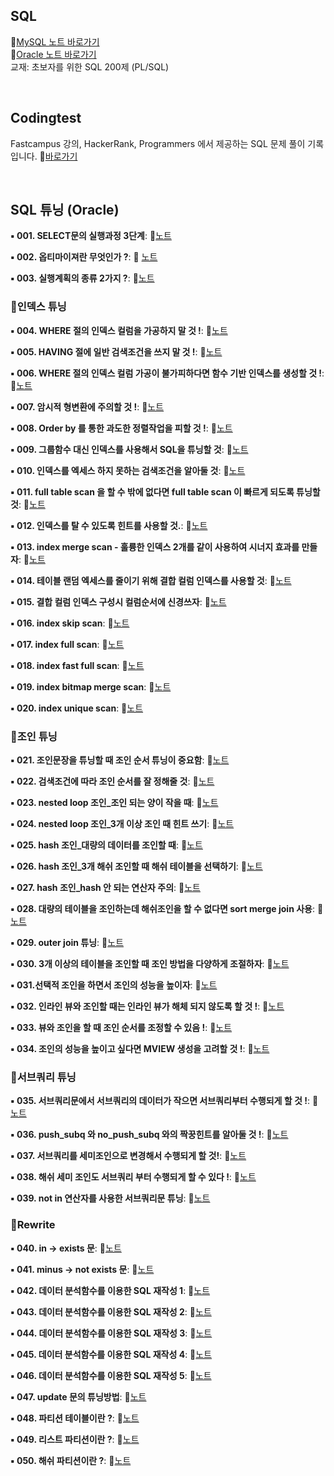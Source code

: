 ## SQL 
📌[MySQL 노트 바로가기](MySQL) <br>
📌[Oracle 노트 바로가기](https://changeable-yacht-8d2.notion.site/04df6f08611d4deeb4ef1bc8152867a4?v=940a168a07e34cb7b2218cf4c058bc20&pvs=4) <br>
교재: 초보자를 위한 SQL 200제 (PL/SQL)<br> 

&nbsp;

## Codingtest
Fastcampus 강의, HackerRank, Programmers 에서 제공하는 SQL 문제 풀이 기록입니다. 🔗[바로가기](codingtest) 

&nbsp; 

## SQL 튜닝 (Oracle)

**▪︎ 001. SELECT문의 실행과정 3단계**:  📄[노트](https://www.notion.so/001-select-3-db-83e00fa0d6f246b887985901ce869a3a)
  
**▪︎  002. 옵티마이져란 무엇인가 ?**: 📄 [노트](https://www.notion.so/002-2f4cf8113f4f4d75a326f11f01cf6c01?pvs=21)
  
**▪︎  003. 실행계획의 종류 2가지 ?**: 📄[노트](https://www.notion.so/003-2-99d5f15e44af4534a30fe326d515ef8b?pvs=21)

### 📍인덱스 튜닝

**▪︎  004.  WHERE 절의 인덱스 컬럼을 가공하지 말 것 !**: 📄[노트](https://www.notion.so/004-where-75f08a94455f4983a03aacd61f131dd9?pvs=21)

**▪︎  005. HAVING 절에 일반 검색조건을 쓰지 말 것 !**: 📄[노트](https://www.notion.so/005-having-e9c7507edf4642259ad737343fb65ea0?pvs=21)

**▪︎  006. WHERE 절의 인덱스 컬럼 가공이 불가피하다면 함수 기반 인덱스를 생성할 것 !**: 📄[노트](https://www.notion.so/006-where-354c32c21e5f418399ed67f064bc5a97?pvs=21)

**▪︎  007. 암시적 형변환에 주의할 것 !**: 📄[노트](https://www.notion.so/007-8007132262fa49728ede33237b619cc5?pvs=21)

**▪︎  008. Order by 를 통한 과도한 정렬작업을 피할 것 !**: 📄[노트](https://www.notion.so/008-order-by-960405b5b79646beb25408c76f892a5f?pvs=21)

**▪︎  009. 그룹함수 대신 인덱스를 사용해서 SQL을 튜닝할 것**: 📄[노트](https://www.notion.so/009-SQL-f0cb0b5715604489b08c382b1565f072?pvs=21)

**▪︎  010. 인덱스를 엑세스 하지 못하는 검색조건을 알아둘 것**: 📄[노트](https://www.notion.so/010-0affd4201d4941c699f989be85658d35?pvs=21)

**▪︎  011. full table scan 을 할 수 밖에 없다면 full table scan 이 빠르게 되도록 튜닝할 것**: 📄[노트](https://www.notion.so/011-full-table-scan-full-table-scan-5532205fb18848f38cef43a119677002?pvs=21)

**▪︎  012. 인덱스를 탈 수 있도록 힌트를 사용할 것.**: 📄[노트](https://www.notion.so/012-d371abdb21474bc9bd253ff05c80545a?pvs=21)

**▪︎  013. index merge scan - 훌륭한 인덱스 2개를 같이 사용하여 시너지 효과를 만들자**: 📄[노트](https://www.notion.so/013-index-merge-scan-2-cec3e45d90bc41ea80eb3712260dfc73?pvs=21)

**▪︎  014. 테이블 랜덤 엑세스를 줄이기 위해 결합 컬럼 인덱스를 사용할 것**: 📄[노트](https://www.notion.so/014-621895d9c5c048dbb4fd01eb4c355374?pvs=21)

**▪︎  015. 결합 컬럼 인덱스 구성시 컬럼순서에 신경쓰자**: 📄[노트](https://www.notion.so/015-18edbafb1e3e4862861491ced2bc05f0?pvs=21)

**▪︎  016. index skip scan**: 📄[노트](https://www.notion.so/016-index-skip-scan-aa612ff031ed4433a3a89695afe3d474?pvs=21)

**▪︎  017. index full scan**: 📄[노트](https://www.notion.so/017-index-full-scan-314a8343754c43d584a9e0ba6bde5675?pvs=21)

**▪︎  018. index fast full scan**: 📄[노트](https://www.notion.so/018-index-fast-full-scan-b1fe3e4545ee4520bb51cce78aec5e7e?pvs=21)

**▪︎  019. index bitmap merge scan**: 📄[노트](https://www.notion.so/019-index-bitmap-merge-scan-2c266e98444c4e10a80438d0e74d02c5?pvs=21)

**▪︎  020. index unique scan**: 📄[노트](https://www.notion.so/020-index-unique-scan-d26afbab4c9743bd8e3289f6a9d982ab?pvs=21)

### 📍조인 튜닝

**▪︎  021. 조인문장을 튜닝할 때 조인 순서 튜닝이 중요함**: 📄[노트](https://www.notion.so/021-3f0460d5a1ff4cab92e95acb49a6350e?pvs=21)

**▪︎  022. 검색조건에 따라 조인 순서를 잘 정해줄 것**: 📄[노트](https://www.notion.so/022-5501e5b551ee474fa090f8bcdfa84607?pvs=21)

**▪︎  023. nested loop 조인_조인 되는 양이 작을 때**: 📄[노트](https://www.notion.so/023-nested-loop-_-e3113eb4ac754160b02b8b95bd675004?pvs=21)

**▪︎  024. nested loop 조인_3개 이상 조인 때 힌트 쓰기**: 📄[노트](https://www.notion.so/024-nested-loop-_3-4b0f0bfcf6f94c4999ad1cde3b60a556?pvs=21)

**▪︎  025. hash 조인_대량의 데이터를 조인할 때**: 📄[노트](https://www.notion.so/025-hash-_-0fe74801f1d344ac89bc735fdb30a7f1?pvs=21)

**▪︎  026. hash 조인_3개 해쉬 조인할 때 해쉬 테이블을 선택하기**: 📄[노트](https://www.notion.so/026-hash-_3-1de488b0ece8454892ded9b3f368d6d3?pvs=21)

**▪︎  027. hash 조인_hash 안 되는 연산자 주의**: 📄[노트](https://www.notion.so/027-hash-_hash-a8e24d88a29a4d6487b3abc5316b4194?pvs=21)

**▪︎  028. 대량의 테이블을 조인하는데 해쉬조인을 할 수 없다면 sort merge join 사용**: 📄[노트](https://www.notion.so/028-sort-merge-join-879e514deec44632be2bcfbb090df258?pvs=21)

**▪︎  029. outer join 튜닝**: 📄[노트](https://www.notion.so/029-outer-join-9390264943974b7a97a6850d051acd09?pvs=21)

**▪︎  030. 3개 이상의 테이블을 조인할 때 조인 방법을 다양하게 조절하자**: 📄[노트](https://www.notion.so/030-3-07a3be3fea304b77878f6cb4b78cba68?pvs=21)

**▪︎  031.선택적 조인을 하면서 조인의 성능을 높이자**: 📄[노트](https://www.notion.so/031-88e9e7a403a347cf949475028f21b243?pvs=21)

**▪︎  032. 인라인 뷰와 조인할 때는 인라인 뷰가 해체 되지 않도록 할 것 !**: 📄[노트](https://www.notion.so/032-bf6d670c2dd94f8f8d7aa7f05e8cad00?pvs=21)

**▪︎  033. 뷰와 조인을 할 때 조인 순서를 조정할 수 있음 !**: 📄[노트](https://www.notion.so/033-763013597129461499eea4887d27f5a6?pvs=21)

**▪︎  034. 조인의 성능을 높이고 싶다면 MVIEW 생성을 고려할 것 !**: 📄[노트](https://www.notion.so/034-MVIEW-4616f488cc9f40a4bc191e3ad8068a17?pvs=21)

### 📍서브쿼리 튜닝

**▪︎  035. 서브쿼리문에서 서브쿼리의 데이터가 작으면 서브쿼리부터 수행되게 할 것 !**: 📄[노트](https://www.notion.so/035-cf2facda4aea4ce5be8b222b7a395b71?pvs=21)

**▪︎  036. push_subq 와 no_push_subq 와의 짝꿍힌트를 알아둘 것 !**: 📄[노트](https://www.notion.so/036-push_subq-no_push_subq-31a66174b183451da69bb8d6be6713d9?pvs=21)

**▪︎  037. 서브쿼리를 세미조인으로 변경해서 수행되게 할 것!**: 📄[노트](https://www.notion.so/037-8d2a9c4834254ac1b23fc987032235d8?pvs=21)

**▪︎  038. 해쉬 세미 조인도 서브쿼리 부터 수행되게 할 수 있다 !**: 📄[노트](https://www.notion.so/038-e3ff27e8e1304c0abf2a123c6c056764?pvs=21)

**▪︎  039. not in 연산자를 사용한 서브쿼리문 튜닝**: 📄[노트](https://www.notion.so/039-not-in-4faaca6d83794664b4c3bfea9e0a607d?pvs=21)

### 📍Rewrite 

**▪︎  040. in -> exists 문**: 📄[노트](https://www.notion.so/040-in-exists-c1d86fe206ab44bd8c286ea8a546e287?pvs=21)

**▪︎  041. minus -> not exists 문**: 📄[노트](https://www.notion.so/041-minus-not-exists-51908b775fae4d18a3a35035865bd839?pvs=21)

**▪︎  042. 데이터 분석함수를 이용한 SQL 재작성 1**: 📄[노트](https://www.notion.so/042-SQL-3526199604504fd9bebbc91a59017035?pvs=21)

**▪︎  043. 데이터 분석함수를 이용한 SQL 재작성 2**: 📄[노트](https://www.notion.so/043-SQL-e892da30ac494cfa9b8eaab140fca341?pvs=21)

**▪︎  044. 데이터 분석함수를 이용한 SQL 재작성 3**: 📄[노트](https://www.notion.so/044-SQL-ebb542ad97f44c9d9031d21bd59f72ea?pvs=21)

**▪︎  045. 데이터 분석함수를 이용한 SQL 재작성 4**: 📄[노트](https://www.notion.so/045-SQL-2628127b186149208c8a9793e37e2ca6?pvs=21)

**▪︎  046. 데이터 분석함수를 이용한 SQL 재작성 5**: 📄[노트](https://www.notion.so/046-SQL-672e8d2c00234479a48fbfb467acc1c5?pvs=21)

**▪︎  047. update 문의 튜닝방법**: 📄[노트](https://www.notion.so/047-update-a789aa03af27479cb87ffef383d6f770?pvs=21)

**▪︎  048. 파티션 테이블이란 ?**: 📄[노트](https://www.notion.so/048-ffa182ecd0da4d0e96b135a8285f6ec0?pvs=21)

**▪︎  049. 리스트 파티션이란 ?**: 📄[노트](https://www.notion.so/049-6b3ea7c35b474540a8dfa17d2a6b3a44?pvs=21)

**▪︎  050. 해쉬 파티션이란 ?**: 📄[노트](https://www.notion.so/050-3e3df5897d2942f1a25e288170a587d9?pvs=21)


&nbsp;

